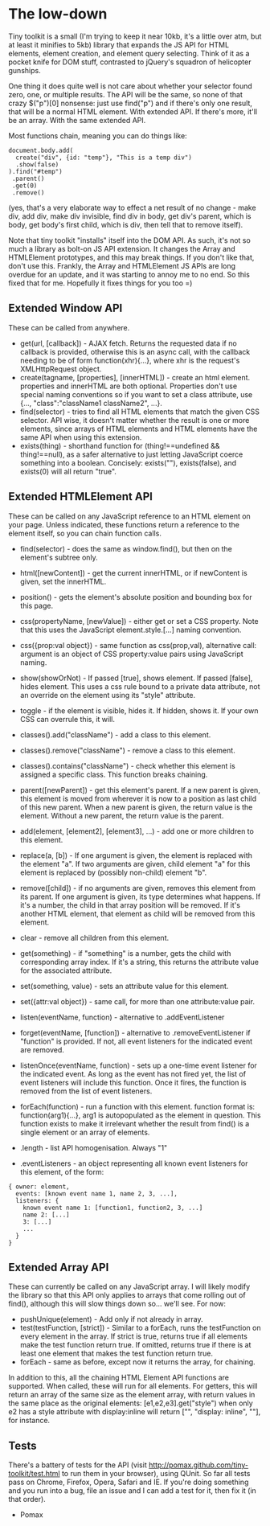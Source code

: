 The low-down
============

Tiny toolkit is a small (I'm trying to keep it near 10kb, it's a little over atm, but at least it minifies to 5kb) library that expands the JS API for HTML elements, element creation, and element query selecting. Think of it as a pocket knife for DOM stuff, contrasted to jQuery's squadron of helicopter gunships.

One thing it does quite well is not care about whether your selector found zero, one, or multiple results. The API will be the same, so none of that crazy $("p")[0] nonsense: just use find("p") and if there's only one result, that will be a normal HTML element. With extended API. If there's more, it'll be an array. With the same extended API.

Most functions chain, meaning you can do things like:

    document.body.add(
      create("div", {id: "temp"}, "This is a temp div")
      .show(false)
    ).find("#temp")
     .parent()
     .get(0)
     .remove()

(yes, that's a very elaborate way to effect a net result of no change - make div, add div, make div invisible, find div in body, get div's parent, which is body, get body's first child, which is div, then tell that to remove itself).

Note that tiny toolkit "installs" itself into the DOM API. As such, it's not so much a library as bolt-on JS API extension. It changes the Array and HTMLElement prototypes, and this may break things. If you don't like that, don't use this. Frankly, the Array and HTMLElement JS APIs are long overdue for an update, and it was starting to annoy me to no end. So this fixed that for me. Hopefully it fixes things for you too =)

Extended Window API
-------------------

These can be called from anywhere.

* get(url, [callback]) - AJAX fetch. Returns the requested data if no callback is provided, otherwise this is an async call, with the callback needing to be of form function(xhr){...}, where xhr is the request's XMLHttpRequest object.
* create(tagname, [properties], [innerHTML]) - create an html element. properties and innerHTML are both optional. Properties don't use special naming conventions so if you want to set a class attribute, use {..., "class":"className1 className2", ...}.
* find(selector) - tries to find all HTML elements that match the given CSS selector. API wise, it doesn't matter whether the result is one or more elements, since arrays of HTML elements and HTML elements have the same API when using this extension.
* exists(thing) - shorthand function for (thing!==undefined && thing!==null), as a safer alternative to just letting JavaScript coerce something into a boolean. Concisely: exists(""), exists(false), and exists(0) will all return "true".

Extended HTMLElement API
------------------------

These can be called on any JavaScript reference to an HTML element on your page. Unless indicated, these functions return a reference to the element itself, so you can chain function calls.

* find(selector) - does the same as window.find(), but then on the element's subtree only.
* html([newContent]) - get the current innerHTML, or if newContent is given, set the innerHTML.
* position() - gets the element's absolute position and bounding box for this page.
* css(propertyName, [newValue]) - either get or set a CSS property. Note that this uses the JavaScript element.style.[...] naming convention.
* css({prop:val object}) - same function as css(prop,val), alternative call: argument is an object of CSS property:value pairs using JavaScript naming.
* show(showOrNot) - If passed [true], shows element. If passed [false], hides element. This uses a css rule bound to a private data attribute, not an override on the element using its "style" attribute.
* toggle - if the element is visible, hides it. If hidden, shows it. If your own CSS can overrule this, it will.
* classes().add("className") - add a class to this element.
* classes().remove("className") - remove a class to this element.
* classes().contains("className") - check whether this element is assigned a specific class. This function breaks chaining.

* parent([newParent]) - get this element's parent. If a new parent is given, this element is moved from wherever it is now to a position as last child of this new parent. When a new parent is given, the return value is the element. Without a new parent, the return value is the parent.
* add(element, [element2], [element3], ...) - add one or more children to this element.
* replace(a, [b]) - If one argument is given, the element is replaced with the element "a". If two arguments are given, child element "a" for this element is replaced by (possibly non-child) element "b".
* remove([child]) - if no arguments are given, removes this element from its parent. If one argument is given, its type determines what happens. If it's a number, the child in that array position will be removed. If it's another HTML element, that element as child will be removed from this element.
* clear - remove all children from this element.

* get(something) - if "something" is a number, gets the child with corresponding array index. If it's a string, this returns the attribute value for the associated attribute.
* set(something, value) - sets an attribute value for this element.
* set({attr:val object}) - same call, for more than one attribute:value pair.

* listen(eventName, function) - alternative to .addEventListener
* forget(eventName, [function]) - alternative to .removeEventListener if "function" is provided. If not, all event listeners for the indicated event are removed.
* listenOnce(eventName, function) - sets up a one-time event listener for the indicated event. As long as the event has not fired yet, the list of event listeners will include this function. Once it fires, the function is removed from the list of event listeners.
* forEach(function) - run a function with this element. function format is: function(arg1){...}, arg1 is autopopulated as the element in question. This function exists to make it irrelevant whether the result from find() is a single element or an array of elements.


* .length - list API homogenisation. Always "1"
* .eventListeners - an object representing all known event listeners for this element, of the form:

```
{ owner: element,
  events: [known event name 1, name 2, 3, ...],
  listeners: {
    known event name 1: [function1, function2, 3, ...]
    name 2: [...]
    3: [...]
    ...
  }
}
```

Extended Array API
------------------

These can currently be called on any JavaScript array. I will likely modify the library so that this API only applies to arrays that come rolling out of find(), although this will slow things down so... we'll see. For now:

* pushUnique(element) - Add only if not already in array.
* test(testFunction, [strict]) - Similar to a forEach, runs the testFunction on every element in the array. If strict is true, returns true if all elements make the test function return true. If omitted, returns true if there is at least one element that makes the test function return true.
* forEach - same as before, except now it returns the array, for chaining.

In addition to this, all the chaining HTML Element API functions are supported. When called, these will run for all elements. For getters, this will return an array of the same size as the element array, with return values in the same place as the original elements: [e1,e2,e3].get("style") when only e2 has a style attribute with display:inline will return ["", "display: inline", ""], for instance.

Tests
-----

There's a battery of tests for the API (visit http://pomax.github.com/tiny-toolkit/test.html to run them in your browser), using QUnit. So far all tests pass on Chrome, Firefox, Opera, Safari and IE. If you're doing something and you run into a bug, file an issue and I can add a test for it, then fix it (in that order).

- Pomax